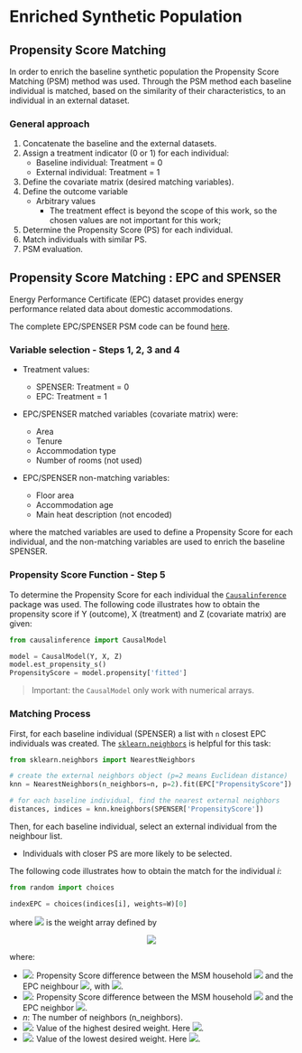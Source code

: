 # Enriched Synthetic Population <!-- omit in toc -->

## Propensity Score Matching

In order to enrich the baseline synthetic population the Propensity Score Matching (PSM) method was used. Through the PSM method each baseline individual is matched, based  on the similarity of their characteristics, to an individual in an external dataset.

### General approach

1. Concatenate the baseline and the external datasets.
2. Assign a treatment indicator (0 or 1) for each individual:
   - Baseline individual: Treatment = 0
   - External individual: Treatment = 1
3. Define the covariate matrix (desired matching variables).
4. Define the outcome variable
   - Arbitrary values
     - The treatment effect is beyond the scope of this work, so the chosen values are not important for this work;
5. Determine the Propensity Score (PS) for each individual.
6. Match individuals with similar PS.
7. PSM evaluation.

## Propensity Score Matching : EPC and SPENSER

Energy Performance Certificate (EPC) dataset provides energy performance related data about domestic accommodations.

The complete EPC/SPENSER PSM code can be found [here](EPC_propensity_score_matching.ipynb).

### Variable selection - Steps 1, 2, 3 and 4

- Treatment values:
  - SPENSER: Treatment = 0
  - EPC: Treatment = 1

- EPC/SPENSER matched variables (covariate matrix) were:
  - Area
  - Tenure
  - Accommodation type
  - Number of rooms (not used)

- EPC/SPENSER non-matching variables:
  - Floor area
  - Accommodation age
  - Main heat description (not encoded)

where the matched variables are used to define a Propensity Score for each individual, and the non-matching variables are used to enrich the baseline SPENSER.

### Propensity Score Function - Step 5

To determine the Propensity Score for each individual the [`Causalinference`](https://causalinferenceinpython.org/) package was used. The following code illustrates how to obtain the propensity score if Y (outcome), X (treatment) and Z (covariate matrix) are given:

```python
from causalinference import CausalModel

model = CausalModel(Y, X, Z)
model.est_propensity_s()
PropensityScore = model.propensity['fitted']
```

> Important: the `CausalModel` only work with numerical arrays.

### Matching Process

First, for each baseline individual (SPENSER) a list with `n` closest EPC individuals was created. The [`sklearn.neighbors`](https://scikit-learn.org/stable/modules/neighbors.html) is helpful for this task:

```python
from sklearn.neighbors import NearestNeighbors

# create the external neighbors object (p=2 means Euclidean distance)
knn = NearestNeighbors(n_neighbors=n, p=2).fit(EPC["PropensityScore"])

# for each baseline individual, find the nearest external neighbors
distances, indices = knn.kneighbors(SPENSER['PropensityScore'])
```

Then, for each baseline individual, select an external individual from the neighbour list.

- Individuals with closer PS are more likely to be selected.

The following code illustrates how to obtain the match for the individual $i$:

```python
from random import choices

indexEPC = choices(indices[i], weights=W)[0]
```

where <img src="https://render.githubusercontent.com/render/math?math=W"> is the weight array defined by

<p align="center">
<img src="https://render.githubusercontent.com/render/math?math=W(%5CDelta%20P_%7Bi%2Cj%7D)%20%3D%20N%20-%20%20%5Cdfrac%7B%5CDelta%20P_%7Bi%2Cj%7D%7D%7B%5CDelta%20P_%7Bi%2Cn%7D%7D(N-M)%2C">
</p>

where:

- <img src="https://render.githubusercontent.com/render/math?math=%5Clarge%20%5CDelta%20P_%7Bi%2Cj%7D">: Propensity Score difference between the MSM household <img src="https://render.githubusercontent.com/render/math?math=%5Clarge%20i"> and the EPC neighbour <img src="https://render.githubusercontent.com/render/math?math=%5Clarge%20j">, with <img src="https://render.githubusercontent.com/render/math?math=%5Clarge%201%20%5Cle%20j%20%5Cle%20n">.
- <img src="https://render.githubusercontent.com/render/math?math=%5Clarge%20%5CDelta%20P_%7Bi%2Cn%7D">: Propensity Score difference between the MSM household <img src="https://render.githubusercontent.com/render/math?math=%5Clarge%20i"> and the EPC neighbor <img src="https://render.githubusercontent.com/render/math?math=%5Clarge%20n">.
- $n$: The number of neighbors (n_neighbors).
- <img src="https://render.githubusercontent.com/render/math?math=%5Clarge%20N">: Value of the highest desired weight. Here <img src="https://render.githubusercontent.com/render/math?math=%5Clarge%20N%3D100">.
- <img src="https://render.githubusercontent.com/render/math?math=%5Clarge%20M">: Value of the lowest desired weight. Here <img src="https://render.githubusercontent.com/render/math?math=%5Clarge%20M%3D5">.
